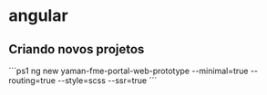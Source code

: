 # angular

## Criando novos projetos

´´´ps1
ng new yaman-fme-portal-web-prototype --minimal=true --routing=true --style=scss --ssr=true
´´´
